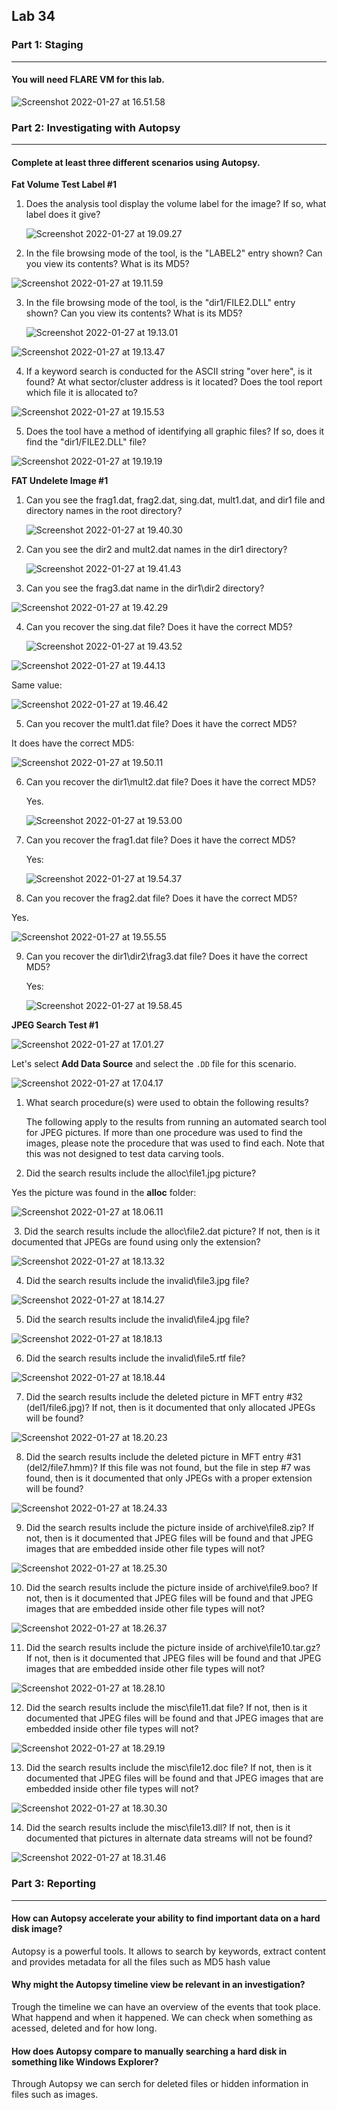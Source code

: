 ## Lab 34

### Part 1: Staging

------

#### You will need FLARE VM for this lab.

![Screenshot 2022-01-27 at 16.51.58](https://github.com/pedrocorreiacodes/ops-401/blob/master/screenshots/class-34/Screenshot%202022-01-27%20at%2016.51.58.png)

### Part 2: Investigating with Autopsy

------

#### Complete at least three different scenarios using Autopsy.

**Fat Volume Test Label #1**

1. Does the analysis tool display the volume label for the image? If so, what label does it give?

   ![Screenshot 2022-01-27 at 19.09.27](https://github.com/pedrocorreiacodes/ops-401/blob/master/screenshots/class-34/Screenshot%202022-01-27%20at%2019.09.27.png)

2. In the file browsing mode of the tool, is the "LABEL2" entry shown?  Can you view its contents?  What is its MD5?

![Screenshot 2022-01-27 at 19.11.59](https://github.com/pedrocorreiacodes/ops-401/blob/master/screenshots/class-34/Screenshot%202022-01-27%20at%2019.11.59.png)

3.  In the file browsing mode of the tool, is the "dir1/FILE2.DLL" entry shown?  Can you view its contents?  What is its MD5?

    ![Screenshot 2022-01-27 at 19.13.01](https://github.com/pedrocorreiacodes/ops-401/blob/master/screenshots/class-34/Screenshot%202022-01-27%20at%2019.13.01.png)

![Screenshot 2022-01-27 at 19.13.47](https://github.com/pedrocorreiacodes/ops-401/blob/master/screenshots/class-34/Screenshot%202022-01-27%20at%2019.13.47.png)

4.  If a keyword search is conducted for the ASCII string "over here", is it found?  At what sector/cluster address is it located?  Does the tool report which file it is allocated to?

![Screenshot 2022-01-27 at 19.15.53](https://github.com/pedrocorreiacodes/ops-401/blob/master/screenshots/class-34/Screenshot%202022-01-27%20at%2019.15.53.png)

5.  Does the tool have a method of identifying all graphic files? If so, does it find the "dir1/FILE2.DLL" file?

![Screenshot 2022-01-27 at 19.19.19](https://github.com/pedrocorreiacodes/ops-401/blob/master/screenshots/class-34/Screenshot%202022-01-27%20at%2019.19.19.png)

**FAT Undelete Image #1**

1.  Can you see the frag1.dat, frag2.dat, sing.dat, mult1.dat, and dir1 file and directory names in the root directory?

    ![Screenshot 2022-01-27 at 19.40.30](https://github.com/pedrocorreiacodes/ops-401/blob/master/screenshots/class-34/Screenshot%202022-01-27%20at%2019.40.30.png)

2. Can you see the dir2 and mult2.dat names in the dir1 directory?

   ![Screenshot 2022-01-27 at 19.41.43](https://github.com/pedrocorreiacodes/ops-401/blob/master/screenshots/class-34/Screenshot%202022-01-27%20at%2019.41.43.png)

3. Can you see the frag3.dat name in the dir1\dir2 directory?

![Screenshot 2022-01-27 at 19.42.29](https://github.com/pedrocorreiacodes/ops-401/blob/master/screenshots/class-34/Screenshot%202022-01-27%20at%2019.42.29.png)

4. Can you recover the sing.dat file?  Does it have the correct MD5?

   ![Screenshot 2022-01-27 at 19.43.52](https://github.com/pedrocorreiacodes/ops-401/blob/master/screenshots/class-34/Screenshot%202022-01-27%20at%2019.43.52.png)

![Screenshot 2022-01-27 at 19.44.13](https://github.com/pedrocorreiacodes/ops-401/blob/master/screenshots/class-34/Screenshot%202022-01-27%20at%2019.44.13.png)

Same value:

![Screenshot 2022-01-27 at 19.46.42](https://github.com/pedrocorreiacodes/ops-401/blob/master/screenshots/class-34/Screenshot%202022-01-27%20at%2019.46.42.png)

5. Can you recover the mult1.dat file?  Does it have the correct MD5?

It does have the correct MD5:

![Screenshot 2022-01-27 at 19.50.11](https://github.com/pedrocorreiacodes/ops-401/blob/master/screenshots/class-34/Screenshot%202022-01-27%20at%2019.50.11.png)

6.  Can you recover the dir1\mult2.dat file?  Does it have the correct MD5?

    Yes.

    ![Screenshot 2022-01-27 at 19.53.00](https://github.com/pedrocorreiacodes/ops-401/blob/master/screenshots/class-34/Screenshot%202022-01-27%20at%2019.53.00.png)

7. Can you recover the frag1.dat file?  Does it have the correct MD5?

   Yes:

   ![Screenshot 2022-01-27 at 19.54.37](https://github.com/pedrocorreiacodes/ops-401/blob/master/screenshots/class-34/Screenshot%202022-01-27%20at%2019.54.37.png)

8. Can you recover the frag2.dat file?  Does it have the correct MD5?

Yes.

![Screenshot 2022-01-27 at 19.55.55](https://github.com/pedrocorreiacodes/ops-401/blob/master/screenshots/class-34/Screenshot%202022-01-27%20at%2019.55.55.png)

9. Can you recover the dir1\dir2\frag3.dat file?  Does it have the correct MD5?

   Yes:

   ![Screenshot 2022-01-27 at 19.58.45](https://github.com/pedrocorreiacodes/ops-401/blob/master/screenshots/class-34/Screenshot%202022-01-27%20at%2019.58.45.png)

**JPEG Search Test #1**

![Screenshot 2022-01-27 at 17.01.27](https://github.com/pedrocorreiacodes/ops-401/blob/master/screenshots/class-34/Screenshot%202022-01-27%20at%2017.01.27.png)

Let's select **Add Data Source** and select the `.DD` file for this scenario.

![Screenshot 2022-01-27 at 17.04.17](https://github.com/pedrocorreiacodes/ops-401/blob/master/screenshots/class-34/Screenshot%202022-01-27%20at%2017.04.17.png)

1.  What search procedure(s) were used to obtain the following
    results?

    The following apply to the results from running an automated search
    tool for JPEG pictures.  If more than one procedure was used to
    find the images, please note the procedure that was used to find
    each.  Note that this was not designed to test data carving tools.


2. Did the search results include the alloc\file1.jpg picture?  

Yes the picture was found in the **alloc** folder:

![Screenshot 2022-01-27 at 18.06.11](https://github.com/pedrocorreiacodes/ops-401/blob/master/screenshots/class-34/Screenshot%202022-01-27%20at%2018.06.11.png)

​	3. Did the search results include the alloc\file2.dat picture?  If not, then is it documented that JPEGs are found using only the extension?

![Screenshot 2022-01-27 at 18.13.32](https://github.com/pedrocorreiacodes/ops-401/blob/master/screenshots/class-34/Screenshot%202022-01-27%20at%2018.13.32.png)

4. Did the search results include the invalid\file3.jpg file?

![Screenshot 2022-01-27 at 18.14.27](https://github.com/pedrocorreiacodes/ops-401/blob/master/screenshots/class-34/Screenshot%202022-01-27%20at%2018.14.27.png)

5. Did the search results include the invalid\file4.jpg file?

![Screenshot 2022-01-27 at 18.18.13](https://github.com/pedrocorreiacodes/ops-401/blob/master/screenshots/class-34/Screenshot%202022-01-27%20at%2018.18.13.png)

6. Did the search results include the invalid\file5.rtf file?

![Screenshot 2022-01-27 at 18.18.44](https://github.com/pedrocorreiacodes/ops-401/blob/master/screenshots/class-34/Screenshot%202022-01-27%20at%2018.18.44.png)

7. Did the search results include the deleted picture in MFT entry #32 (del1/file6.jpg)?  If not, then is it documented that only allocated JPEGs will be found?

![Screenshot 2022-01-27 at 18.20.23](https://github.com/pedrocorreiacodes/ops-401/blob/master/screenshots/class-34/Screenshot%202022-01-27%20at%2018.20.23.png)

8. Did the search results include the deleted picture in MFT entry #31 (del2/file7.hmm)?  If this file was not found, but the file in step #7 was found, then is it documented that only JPEGs with a proper extension will be found?

![Screenshot 2022-01-27 at 18.24.33](https://github.com/pedrocorreiacodes/ops-401/blob/master/screenshots/class-34/Screenshot%202022-01-27%20at%2018.24.33.png)

9. Did the search results include the picture inside of archive\file8.zip? If not, then is it documented that JPEG files will be found and that JPEG images that are embedded inside other file types will not?

![Screenshot 2022-01-27 at 18.25.30](https://github.com/pedrocorreiacodes/ops-401/blob/master/screenshots/class-34/Screenshot%202022-01-27%20at%2018.25.30.png)

10. Did the search results include the picture inside of archive\file9.boo?  If not, then is it documented that JPEG files will be found and that JPEG images that are embedded inside other file types will not?

![Screenshot 2022-01-27 at 18.26.37](https://github.com/pedrocorreiacodes/ops-401/blob/master/screenshots/class-34/Screenshot%202022-01-27%20at%2018.26.37.png)

11. Did the search results include the picture inside of archive\file10.tar.gz?  If not, then is it documented that JPEG files will be found and that JPEG images that are embedded inside other file types will not?

![Screenshot 2022-01-27 at 18.28.10](https://github.com/pedrocorreiacodes/ops-401/blob/master/screenshots/class-34/Screenshot%202022-01-27%20at%2018.28.10.png)

12. Did the search results include the misc\file11.dat file? If not, then is it documented that JPEG files will be found and that JPEG images that are embedded inside other file types will not?

![Screenshot 2022-01-27 at 18.29.19](https://github.com/pedrocorreiacodes/ops-401/blob/master/screenshots/class-34/Screenshot%202022-01-27%20at%2018.29.19.png)

13. Did the search results include the misc\file12.doc file?  If not, then is it documented that JPEG files will be found and that JPEG images that are embedded inside other file types will not?

![Screenshot 2022-01-27 at 18.30.30](https://github.com/pedrocorreiacodes/ops-401/blob/master/screenshots/class-34/Screenshot%202022-01-27%20at%2018.30.30.png)

14. Did the search results include the misc\file13.dll? If not, then is it documented that pictures in alternate data streams will not be found?

![Screenshot 2022-01-27 at 18.31.46](https://github.com/pedrocorreiacodes/ops-401/blob/master/screenshots/class-34/Screenshot%202022-01-27%20at%2018.31.46.png)

### Part 3: Reporting

------

#### How can Autopsy accelerate your ability to find important data on a hard disk image?

Autopsy is a powerful tools. It allows to search by keywords, extract content and provides metadata for all the files such as MD5 hash value

#### Why might the Autopsy timeline view be relevant in an investigation?

Trough the timeline we can have an overview of the events that took place. What happend and when it happened. We can check when something as acessed, deleted and for how long.

#### How does Autopsy compare to manually searching a hard disk in something like Windows Explorer?

Through Autopsy we can serch for deleted files or hidden information in files such as images. 
